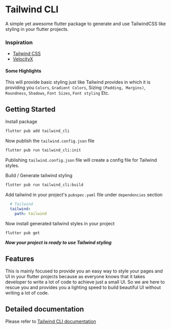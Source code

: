 # Tailwind CLI

A simple yet awesome flutter package to generate and use TailwindCSS like styling in your flutter
projects.

### Inspiration

* [Tailwind CSS](https://tailwindcss.com/)
* [VelocityX](https://velocityx.dev)

#### Some Highlights

This will provide basic styling just like Tailwind provides in which it is providing
you ```Colors```, ```Gradient Colors```, Sizing ```(Padding, Margins)```,
```Roundness```, ```Shadows```, ```Font Sizes```, ```Font styling``` Etc.

## Getting Started

Install package

```bash
flutter pub add tailwind_cli
```

Now publish the ```tailwind.config.json``` file

```bash
flutter pub run tailwind_cli:init
```

Publishing ```tailwind.config.json``` file will create a config file for Tailwind styles.

Build / Generate tailwind styling

```bash
flutter pub run tailwind_cli:build
```

Add tailwind in your project's ```pubspec.yaml``` file under ```dependencies``` section

```yaml
  # Tailwind
  tailwind:
    path: tailwind
```

Now install generated tailwind styles in your project

```bash
flutter pub get
```

***Now your project is ready to use Tailwind styling***

## Features

This is mainly focused to provide you an easy way to style your pages and UI in your flutter
projects because as everyone knows that it takes developer to write a lot of code to achieve just a
small UI. So we are here to rescue you and provides you a lighting speed to build beautiful UI
without writing a lot of code.

## Detailed documentation

Please refer to [Tailwind CLI documentation](https://docsman.devsbuddy.com/spyder/tailwind-cli/v1)
